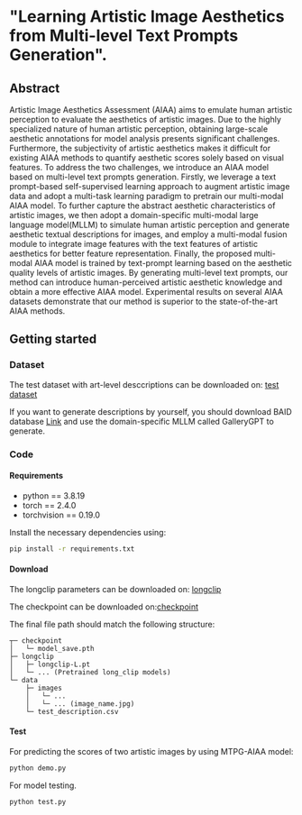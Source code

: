 # "Learning Artistic Image Aesthetics from Multi-level Text Prompts Generation".

## Abstract
Artistic Image Aesthetics Assessment (AIAA) aims to emulate human artistic perception to evaluate the aesthetics of artistic images. Due to the highly specialized nature of human artistic perception, obtaining large-scale aesthetic annotations for model analysis presents significant challenges. Furthermore, the subjectivity of artistic aesthetics makes it difficult for existing AIAA methods to quantify aesthetic scores solely based on visual features. To address the two challenges, we introduce an AIAA model based on multi-level text prompts generation. Firstly, we leverage a text prompt-based self-supervised learning approach to augment artistic image data and adopt a multi-task learning paradigm to pretrain our multi-modal AIAA model. To further capture the abstract aesthetic characteristics of artistic images, we then adopt a domain-specific multi-modal large language model(MLLM) to simulate human artistic perception and generate aesthetic textual descriptions for images, and employ a multi-modal fusion module to integrate image features with the text features of artistic aesthetics for better feature representation. Finally, the proposed multi-modal AIAA model is trained by text-prompt learning based on the aesthetic quality levels of artistic images. By generating multi-level text prompts, our method can introduce human-perceived artistic aesthetic knowledge and obtain a more effective AIAA model. Experimental results on several AIAA datasets demonstrate that our method is superior to the state-of-the-art AIAA methods.

## Getting started
### Dataset
The test dataset with art-level desccriptions can be downloaded on: [test dataset]( https://drive.usercontent.google.com/download?id=1jgxjCo1yOQXuhhWmYyN_Gkh3_ajubsak)

If you want to generate descriptions by yourself, you should download BAID database [Link](https://github.com/Dreemurr-T/BAID)  and use the domain-specific MLLM called GalleryGPT to generate.

### Code
#### Requirements

* python == 3.8.19
* torch == 2.4.0
* torchvision == 0.19.0

Install the necessary dependencies using:

```sh
pip install -r requirements.txt
```
#### Download
The longclip parameters can be downloaded on: [longclip](https://drive.usercontent.google.com/download?id=1bDKBAqCnvMeEXKecMBB6UCgxj8aglPPq)

The checkpoint can be downloaded on:[checkpoint]( https://drive.usercontent.google.com/download?id=19uSUuZ_5jCfgKzLBqAERUgmAv9Yd8Oci)

The final file path should match the following structure:
```
┬─ checkpoint
│   └─ model_save.pth
├─ longclip
│   ├─ longclip-L.pt
│   └─ ... (Pretrained long_clip models)
└─ data
    ├─ images 
    │   └─ ... 
    │   └─ ... (image_name.jpg)
    └─ test_description.csv
```
#### Test
For predicting the scores of two artistic images by using MTPG-AIAA model:
```sh
python demo.py
```
For model testing.
```sh
python test.py
```
















